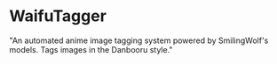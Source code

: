 # WaifuTagger
"An automated anime image tagging system powered by SmilingWolf's models. Tags images in the Danbooru style."
